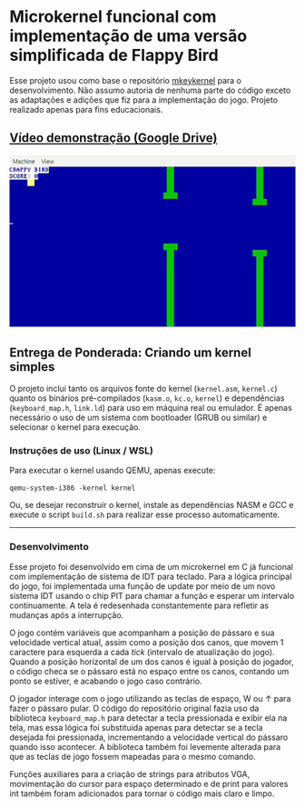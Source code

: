 # Microkernel funcional com implementação de uma versão simplificada de Flappy Bird

Esse projeto usou como base o repositório [mkeykernel](https://github.com/arjun024/mkeykernel) para o desenvolvimento. Não assumo autoria de nenhuma parte do código exceto as adaptações e adições que fiz para a implementação do jogo. Projeto realizado apenas para fins educacionais.

## [Vídeo demonstração (Google Drive)](https://drive.google.com/file/d/16M8dyvrZuzEzGm3cN2T1A3zqSOROUeGT/view?usp=drivesdk)

<img src='demo.gif'>

## Entrega de Ponderada: Criando um kernel simples

O projeto inclui tanto os arquivos fonte do kernel (`kernel.asm`, `kernel.c`) quanto os binários pré-compilados (`kasm.o`, `kc.o`, `kernel`) e dependências (`keyboard_map.h`, `link.ld`) para uso em máquina real ou emulador. É apenas necessário o uso de um sistema com bootloader (GRUB ou similar) e selecionar o kernel para execução.

### Instruções de uso (Linux / WSL)

Para executar o kernel usando QEMU, apenas execute:

```
qemu-system-i386 -kernel kernel
```

Ou, se desejar reconstruir o kernel, instale as dependências NASM e GCC e execute o script `build.sh` para realizar esse processo automaticamente.

---

### Desenvolvimento

Esse projeto foi desenvolvido em cima de um microkernel em C já funcional com implementação de sistema de IDT para teclado. Para a lógica principal do jogo, foi implementada uma função de update por meio de um novo sistema IDT usando o chip PIT para chamar a função e esperar um intervalo continuamente. A tela é redesenhada constantemente para refletir as mudanças após a interrupção.

O jogo contém variáveis que acompanham a posição do pássaro e sua velocidade vertical atual, assim como a posição dos canos, que movem 1 caractere para esquerda a cada *tick* (intervalo de atualização do jogo). Quando a posição horizontal de um dos canos é igual à posição do jogador, o código checa se o pássaro está no espaço entre os canos, contando um ponto se estiver, e acabando o jogo caso contrário.

O jogador interage com o jogo utilizando as teclas de espaço, W ou ↑ para fazer o pássaro pular. O código do repositório original fazia uso da biblioteca `keyboard_map.h` para detectar a tecla pressionada e exibir ela na tela, mas essa lógica foi substituida apenas para detectar se a tecla desejada foi pressionada, incrementando a velocidade vertical do pássaro quando isso acontecer. A biblioteca também foi levemente alterada para que as teclas de jogo fossem mapeadas para o mesmo comando.

Funções auxiliares para a criação de strings para atributos VGA, movimentação do cursor para espaço determinado e de print para valores int também foram adicionados para tornar o código mais claro e limpo.

